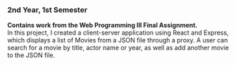 ### 2nd Year, 1st Semester
**Contains work from the Web Programming III Final Assignment.**<br>
In this project, I created a client-server application using React and Express, which displays a list of Movies from a JSON file through a proxy. A user can search for a movie by title, actor name or year, as well as add another movie to the JSON file.
